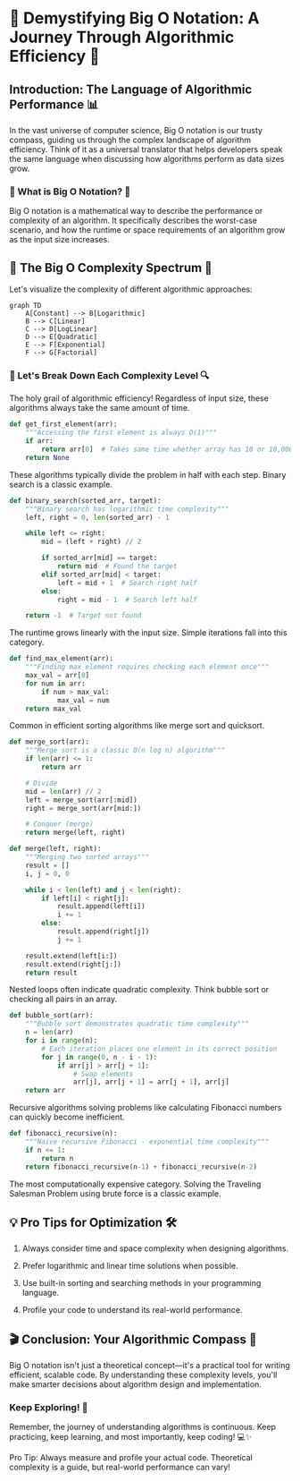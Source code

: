 # 🚀 Demystifying Big O Notation: A Journey Through Algorithmic Efficiency 🧮

## Introduction: The Language of Algorithmic Performance 📊

In the vast universe of computer science, Big O notation is our trusty compass, guiding us through the complex landscape of algorithm efficiency. Think of it as a universal translator that helps developers speak the same language when discussing how algorithms perform as data sizes grow.

### 📌 What is Big O Notation? 🤔

Big O notation is a mathematical way to describe the performance or complexity of an algorithm. It specifically describes the worst-case scenario, and how the runtime or space requirements of an algorithm grow as the input size increases.

## 📌 The Big O Complexity Spectrum 🌈

Let's visualize the complexity of different algorithmic approaches:

```mermaid
graph TD
    A[Constant] --> B[Logarithmic]
    B --> C[Linear]
    C --> D[LogLinear]
    D --> E[Quadratic]
    E --> F[Exponential]
    F --> G[Factorial]
```

### 📌 Let's Break Down Each Complexity Level 🔍

The holy grail of algorithmic efficiency! Regardless of input size, these algorithms always take the same amount of time.

```python
def get_first_element(arr):
    """Accessing the first element is always O(1)"""
    if arr:
        return arr[0]  # Takes same time whether array has 10 or 10,000 elements
    return None
```

These algorithms typically divide the problem in half with each step. Binary search is a classic example.

```python
def binary_search(sorted_arr, target):
    """Binary search has logarithmic time complexity"""
    left, right = 0, len(sorted_arr) - 1

    while left <= right:
        mid = (left + right) // 2

        if sorted_arr[mid] == target:
            return mid  # Found the target
        elif sorted_arr[mid] < target:
            left = mid + 1  # Search right half
        else:
            right = mid - 1  # Search left half

    return -1  # Target not found
```

The runtime grows linearly with the input size. Simple iterations fall into this category.

```python
def find_max_element(arr):
    """Finding max element requires checking each element once"""
    max_val = arr[0]
    for num in arr:
        if num > max_val:
            max_val = num
    return max_val
```

Common in efficient sorting algorithms like merge sort and quicksort.

```python
def merge_sort(arr):
    """Merge sort is a classic O(n log n) algorithm"""
    if len(arr) <= 1:
        return arr

    # Divide
    mid = len(arr) // 2
    left = merge_sort(arr[:mid])
    right = merge_sort(arr[mid:])

    # Conquer (merge)
    return merge(left, right)

def merge(left, right):
    """Merging two sorted arrays"""
    result = []
    i, j = 0, 0

    while i < len(left) and j < len(right):
        if left[i] < right[j]:
            result.append(left[i])
            i += 1
        else:
            result.append(right[j])
            j += 1

    result.extend(left[i:])
    result.extend(right[j:])
    return result
```

Nested loops often indicate quadratic complexity. Think bubble sort or checking all pairs in an array.

```python
def bubble_sort(arr):
    """Bubble sort demonstrates quadratic time complexity"""
    n = len(arr)
    for i in range(n):
        # Each iteration places one element in its correct position
        for j in range(0, n - i - 1):
            if arr[j] > arr[j + 1]:
                # Swap elements
                arr[j], arr[j + 1] = arr[j + 1], arr[j]
    return arr
```

Recursive algorithms solving problems like calculating Fibonacci numbers can quickly become inefficient.

```python
def fibonacci_recursive(n):
    """Naive recursive Fibonacci - exponential time complexity"""
    if n <= 1:
        return n
    return fibonacci_recursive(n-1) + fibonacci_recursive(n-2)
```

The most computationally expensive category. Solving the Traveling Salesman Problem using brute force is a classic example.

## 💡 Pro Tips for Optimization 🛠️

1. Always consider time and space complexity when designing algorithms.

2. Prefer logarithmic and linear time solutions when possible.

3. Use built-in sorting and searching methods in your programming language.

4. Profile your code to understand its real-world performance.

## 🎬 Conclusion: Your Algorithmic Compass 🧭

Big O notation isn't just a theoretical concept—it's a practical tool for writing efficient, scalable code. By understanding these complexity levels, you'll make smarter decisions about algorithm design and implementation.

### Keep Exploring! 🚀

Remember, the journey of understanding algorithms is continuous. Keep practicing, keep learning, and most importantly, keep coding! 💻✨

Pro Tip: Always measure and profile your actual code. Theoretical complexity is a guide, but real-world performance can vary!
